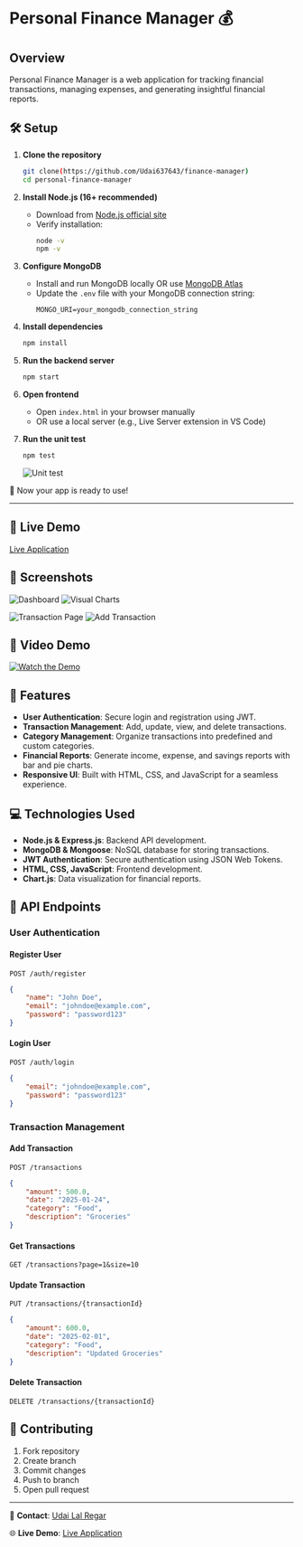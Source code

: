 # Personal Finance Manager 💰

## Overview
Personal Finance Manager is a web application for tracking financial transactions, managing expenses, and generating insightful financial reports.

## 🛠️ Setup

1. **Clone the repository**  
   ```bash
   git clone(https://github.com/Udai637643/finance-manager)
   cd personal-finance-manager
   ```

2. **Install Node.js (16+ recommended)**  
   - Download from [Node.js official site](https://nodejs.org/)  
   - Verify installation:  
     ```bash
     node -v
     npm -v
     ```

3. **Configure MongoDB**  
   - Install and run MongoDB locally OR use [MongoDB Atlas](https://www.mongodb.com/atlas)  
   - Update the `.env` file with your MongoDB connection string:  
     ```
     MONGO_URI=your_mongodb_connection_string
     ```

4. **Install dependencies**  
   ```bash
   npm install
   ```

5. **Run the backend server**  
   ```bash
   npm start
   ```

6. **Open frontend**  
   - Open `index.html` in your browser manually  
   - OR use a local server (e.g., Live Server extension in VS Code)
     
7. **Run the unit test**  
   ```bash
   npm test
   ```
   ![Unit test](https://github.com/user-attachments/assets/7b23c936-b8f8-4cdd-96e8-a2d721b0e865)



🚀 Now your app is ready to use!

---

## 🔗 Live Demo
[Live Application](https://finance-manager-lf1w.onrender.com/client/)

## 📸 Screenshots
![Dashboard](https://github.com/user-attachments/assets/35fbe7f7-90f9-4445-80d2-c39d0dcec8aa)
![Visual Charts](https://github.com/user-attachments/assets/ba2a03a1-778e-4206-b55a-12db5d30461e)

![Transaction Page](https://github.com/user-attachments/assets/0a60a589-7497-4e6e-84cd-fcffde84a280)
![Add Transaction](https://github.com/user-attachments/assets/b09a423b-fbe6-424a-8fe6-dde794ce022e)


## 🎥 Video Demo
[![Watch the Demo](https://github.com/user-attachments/assets/35fbe7f7-90f9-4445-80d2-c39d0dcec8aa)](https://github.com/user-attachments/assets/22bd8519-43b5-490a-a03e-4cbb793db1c6)




## 🚀 Features

- **User Authentication**: Secure login and registration using JWT.
- **Transaction Management**: Add, update, view, and delete transactions.
- **Category Management**: Organize transactions into predefined and custom categories.
- **Financial Reports**: Generate income, expense, and savings reports with bar and pie charts.
- **Responsive UI**: Built with HTML, CSS, and JavaScript for a seamless experience.

## 💻 Technologies Used

- **Node.js & Express.js**: Backend API development.
- **MongoDB & Mongoose**: NoSQL database for storing transactions.
- **JWT Authentication**: Secure authentication using JSON Web Tokens.
- **HTML, CSS, JavaScript**: Frontend development.
- **Chart.js**: Data visualization for financial reports.

## 📌 API Endpoints

### User Authentication

#### Register User
`POST /auth/register`
```json
{
    "name": "John Doe", 
    "email": "johndoe@example.com", 
    "password": "password123"
}
```

#### Login User
`POST /auth/login`
```json
{
    "email": "johndoe@example.com", 
    "password": "password123"
}
```

### Transaction Management

#### Add Transaction
`POST /transactions`
```json
{
    "amount": 500.0, 
    "date": "2025-01-24", 
    "category": "Food", 
    "description": "Groceries"
}
```

#### Get Transactions
`GET /transactions?page=1&size=10`

#### Update Transaction
`PUT /transactions/{transactionId}`
```json
{
    "amount": 600.0, 
    "date": "2025-02-01", 
    "category": "Food", 
    "description": "Updated Groceries"
}
```

#### Delete Transaction
`DELETE /transactions/{transactionId}`

## 🤝 Contributing
1. Fork repository
2. Create branch
3. Commit changes
4. Push to branch
5. Open pull request

---

📧 **Contact**: [Udai Lal Regar](udai637643@gmail.com)  

🌐 **Live Demo**: [Live Application](https://finance-manager-lf1w.onrender.com/client/)
